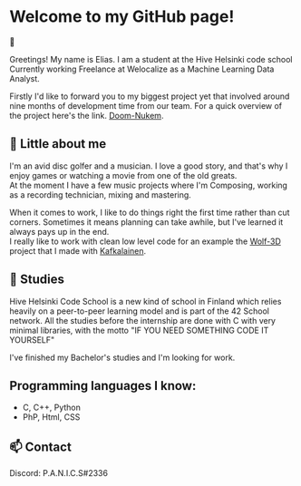 # Welcome to my GitHub page!

:wave:

Greetings! My name is Elias. I am a student at the Hive Helsinki code school
Currently working Freelance at Welocalize as a Machine Learning Data Analyst.



Firstly I'd like to forward you to my biggest project yet that involved around nine months of development time from our team.
For a quick overview of the project here's the link.
<a href="https://github.com/Pan1cs/doom_nukem/blob/main/README.md"> Doom-Nukem</a>.

## 💬 Little about me

I'm an avid disc golfer and a musician. I love a good story, and that's why I enjoy games or watching a movie from one of the old greats.  
At the moment I have a few music projects where I'm Composing, working as a recording technician, mixing and mastering.  
  
When it comes to work, I like to do things right the first time rather than cut corners. Sometimes it means planning can take awhile,
but I've learned it always pays up in the end.  
I really like to work with clean low level code for an example the <a href="https://github.com/Pan1cs/wolf3d"> Wolf-3D</a> project that I made with
<a href="https://github.com/kafkalainen"> Kafkalainen</a>.  


## 👯 Studies
Hive Helsinki Code School is a new kind of school in Finland which relies heavily on a peer-to-peer learning model and is part of the 42 School network.
All the studies before the internship are done with C with very minimal libraries, with the motto "IF YOU NEED SOMETHING CODE IT YOURSELF"

I've finished my Bachelor's studies and I'm looking for work.


## Programming languages I know:
 * C, C++, Python
 * PhP, Html, CSS

  
## 📫 Contact  
Discord: P.A.N.I.C.S#2336
